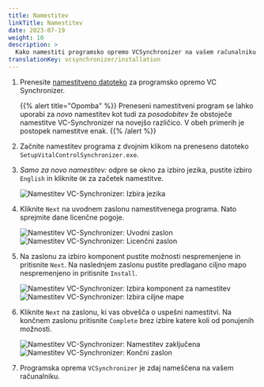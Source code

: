 ```yaml
---
title: Namestitev
linkTitle: Namestitev
date: 2023-07-19
weight: 10
description: >
  Kako namestiti programsko opremo VCSynchronizer na vašem računalniku z operacijskim sistemom Windows
translationKey: vcsynchronizer/installation  
---
```

1. Prenesite [namestitveno datoteko](/download/SetupVitalControlSynchronizer.exe) za programsko opremo VC Synchronizer.

   {{% alert title="Opomba" %}}
  Preneseni namestitveni program se lahko uporabi za *novo* namestitev kot tudi za *posodobitev* že obstoječe namestitve VC-Synchronizer na novejšo različico. V obeh primerih je postopek namestitve enak.
   {{% /alert %}}

2. Začnite namestitev programa z dvojnim klikom na preneseno datoteko `SetupVitalControlSynchronizer.exe`.

3. *Samo za novo namestitev:* odpre se okno za izbiro jezika, pustite izbiro `English` in kliknite `OK` za začetek namestitve.

   ![Namestitev VC-Synchronizer: Izbira jezika](../images/installation/lang-select.png "Izbira jezika")

4. Kliknite `Next` na uvodnem zaslonu namestitvenega programa. Nato sprejmite dane licenčne pogoje.

   ![Namestitev VC-Synchronizer: Uvodni zaslon](../images/installation/welcome.png "Uvodni zaslon") ![Namestitev VC-Synchronizer: Licenčni zaslon](../images/installation/license.png "Licenčni zaslon")

5. Na zaslonu za izbiro komponent pustite možnosti nespremenjene in pritisnite `Next`. Na naslednjem zaslonu pustite predlagano ciljno mapo nespremenjeno in pritisnite `Install`.

   ![Namestitev VC-Synchronizer: Izbira komponent za namestitev](../images/installation/components.png "Izbira komponent") ![Namestitev VC-Synchronizer: Izbira ciljne mape](../images/installation/install-dir.png "Izbira ciljne mape")

6. Kliknite `Next` na zaslonu, ki vas obvešča o uspešni namestitvi. Na končnem zaslonu pritisnite `Complete` brez izbire katere koli od ponujenih možnosti.

   ![Namestitev VC-Synchronizer: Namestitev zaključena](../images/installation/completed.png "Namestitev zaključena") ![Namestitev VC-Synchronizer: Končni zaslon](../images/installation/finish.png "Namestitev uspela")


7. Programska oprema `VCSynchronizer` je zdaj nameščena na vašem računalniku.
